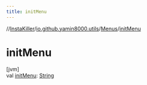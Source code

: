 ```yaml
---
title: initMenu
---
```

//[InstaKiller](../../../index.html)/[io.github.yamin8000.utils](../index.html)/[Menus](index.html)/[initMenu](init-menu.html)



# initMenu



[jvm]\
val [initMenu](init-menu.html): [String](https://kotlinlang.org/api/latest/jvm/stdlib/kotlin/-string/index.html)




